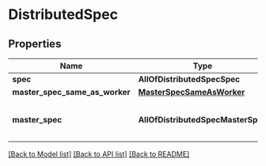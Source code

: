 # DistributedSpec

## Properties
Name | Type | Description | Notes
------------ | ------------- | ------------- | -------------
**spec** | **AllOfDistributedSpecSpec** | The spec of the worker(s). | [optional] 
**master_spec_same_as_worker** | [**MasterSpecSameAsWorker**](MasterSpecSameAsWorker.md) |  | [optional] 
**master_spec** | **AllOfDistributedSpecMasterSpec** | The spec of the master. Should be provided only if masterSpecSameAsWorker is false. | [optional] 

[[Back to Model list]](../README.md#documentation-for-models) [[Back to API list]](../README.md#documentation-for-api-endpoints) [[Back to README]](../README.md)

